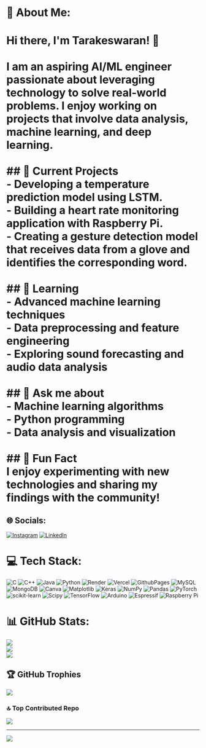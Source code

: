 # 💫 About Me:
# Hi there, I'm Tarakeswaran! 👋<br><br>I am an aspiring AI/ML engineer passionate about leveraging technology to solve real-world problems. I enjoy working on projects that involve data analysis, machine learning, and deep learning.<br><br>## 🔭 Current Projects<br>- Developing a temperature prediction model using LSTM.<br>- Building a heart rate monitoring application with Raspberry Pi.<br>- Creating a gesture detection model that receives data from a glove and identifies the corresponding word.<br><br>## 🌱 Learning<br>- Advanced machine learning techniques<br>- Data preprocessing and feature engineering<br>- Exploring sound forecasting and audio data analysis<br><br>## 💬 Ask me about<br>- Machine learning algorithms<br>- Python programming<br>- Data analysis and visualization<br><br>## 📝 Fun Fact<br>I enjoy experimenting with new technologies and sharing my findings with the community!


## 🌐 Socials:
[![Instagram](https://img.shields.io/badge/Instagram-%23E4405F.svg?logo=Instagram&logoColor=white)](https://instagram.com/life_of_tarakesh) [![LinkedIn](https://img.shields.io/badge/LinkedIn-%230077B5.svg?logo=linkedin&logoColor=white)](https://linkedin.com/in/tarakeshwaran-sampath) 

# 💻 Tech Stack:
![C](https://img.shields.io/badge/c-%2300599C.svg?style=for-the-badge&logo=c&logoColor=white) ![C++](https://img.shields.io/badge/c++-%2300599C.svg?style=for-the-badge&logo=c%2B%2B&logoColor=white) ![Java](https://img.shields.io/badge/java-%23ED8B00.svg?style=for-the-badge&logo=openjdk&logoColor=white) ![Python](https://img.shields.io/badge/python-3670A0?style=for-the-badge&logo=python&logoColor=ffdd54) ![Render](https://img.shields.io/badge/Render-%46E3B7.svg?style=for-the-badge&logo=render&logoColor=white) ![Vercel](https://img.shields.io/badge/vercel-%23000000.svg?style=for-the-badge&logo=vercel&logoColor=white) ![GithubPages](https://img.shields.io/badge/github%20pages-121013?style=for-the-badge&logo=github&logoColor=white) ![MySQL](https://img.shields.io/badge/mysql-4479A1.svg?style=for-the-badge&logo=mysql&logoColor=white) ![MongoDB](https://img.shields.io/badge/MongoDB-%234ea94b.svg?style=for-the-badge&logo=mongodb&logoColor=white) ![Canva](https://img.shields.io/badge/Canva-%2300C4CC.svg?style=for-the-badge&logo=Canva&logoColor=white) ![Matplotlib](https://img.shields.io/badge/Matplotlib-%23ffffff.svg?style=for-the-badge&logo=Matplotlib&logoColor=black) ![Keras](https://img.shields.io/badge/Keras-%23D00000.svg?style=for-the-badge&logo=Keras&logoColor=white) ![NumPy](https://img.shields.io/badge/numpy-%23013243.svg?style=for-the-badge&logo=numpy&logoColor=white) ![Pandas](https://img.shields.io/badge/pandas-%23150458.svg?style=for-the-badge&logo=pandas&logoColor=white) ![PyTorch](https://img.shields.io/badge/PyTorch-%23EE4C2C.svg?style=for-the-badge&logo=PyTorch&logoColor=white) ![scikit-learn](https://img.shields.io/badge/scikit--learn-%23F7931E.svg?style=for-the-badge&logo=scikit-learn&logoColor=white) ![Scipy](https://img.shields.io/badge/SciPy-%230C55A5.svg?style=for-the-badge&logo=scipy&logoColor=%white) ![TensorFlow](https://img.shields.io/badge/TensorFlow-%23FF6F00.svg?style=for-the-badge&logo=TensorFlow&logoColor=white) ![Arduino](https://img.shields.io/badge/-Arduino-00979D?style=for-the-badge&logo=Arduino&logoColor=white) ![Espressif](https://img.shields.io/badge/espressif-E7352C.svg?style=for-the-badge&logo=espressif&logoColor=white) ![Raspberry Pi](https://img.shields.io/badge/-RaspberryPi-C51A4A?style=for-the-badge&logo=Raspberry-Pi)
# 📊 GitHub Stats:
![](https://github-readme-stats.vercel.app/api?username=Tarakesh-sampath&theme=dark&hide_border=false&include_all_commits=true&count_private=true)<br/>
![](https://github-readme-streak-stats.herokuapp.com/?user=Tarakesh-sampath&theme=dark&hide_border=false)<br/>
![](https://github-readme-stats.vercel.app/api/top-langs/?username=Tarakesh-sampath&theme=dark&hide_border=false&include_all_commits=true&count_private=true&layout=compact)

## 🏆 GitHub Trophies
![](https://github-profile-trophy.vercel.app/?username=Tarakesh-sampath&theme=radical&no-frame=false&no-bg=true&margin-w=4)

### 🔝 Top Contributed Repo
![](https://github-contributor-stats.vercel.app/api?username=Tarakesh-sampath&limit=5&theme=dark&combine_all_yearly_contributions=true)

---
[![](https://visitcount.itsvg.in/api?id=Tarakesh-sampath&icon=0&color=0)](https://visitcount.itsvg.in)

<!-- Proudly created with GPRM ( https://gprm.itsvg.in ) -->
